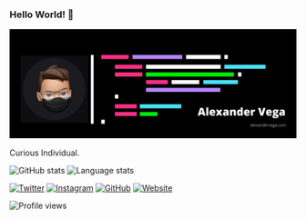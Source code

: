 ### Hello World! 👋

<img src="https://raw.githubusercontent.com//alexndrvega/alexndrvega/master/assets/Alexander-Vega.png" alt="Banner Alexander Vega">

Curious Individual.


![GitHub stats](https://github-readme-stats-7u5uv49an.vercel.app/api?username=alexndrvega&show_icons=true&count_private=true&theme=shell-shock)
![Language stats](https://github-readme-stats-7u5uv49an.vercel.app/api/top-langs/?username=alexndrvega&theme=shell-shock)

<a href="https://twitter.com/alexndrvega" target="_blank"><img src="https://raw.githubusercontent.com/arturssmirnovs/arturssmirnovs/master/tw.png" alt="Twitter" width="30"></a>
<a href="https://www.instagram.com/alexndr.vega/" target="_blank"><img src="https://raw.githubusercontent.com/arturssmirnovs/arturssmirnovs/master/ig.png" alt="Instagram" width="30"></a>
<a href="https://github.com/alexndrvega" target="_blank"><img src="https://raw.githubusercontent.com/arturssmirnovs/arturssmirnovs/master/git.png" alt="GitHub" width="30"></a>
<a href="https://alexandervega.com" target="_blank"><img src="https://raw.githubusercontent.com/arturssmirnovs/arturssmirnovs/master/www.png" alt="Website" width="30"></a>

![Profile views](https://gpvc.arturio.dev/alexndrvega)
<!--
**alexndrvega/alexndrvega** is a ✨ _special_ ✨ repository because its `README.md` (this file) appears on your GitHub profile.

Here are some ideas to get you started:

- 🔭 I’m currently working on ...
- 🌱 I’m currently learning ...
- 👯 I’m looking to collaborate on ...
- 🤔 I’m looking for help with ...
- 💬 Ask me about ...
- 📫 How to reach me: ...
- 😄 Pronouns: ...
- ⚡ Fun fact: ...
-->
